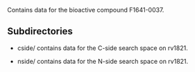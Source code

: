 Contains data for the bioactive compound F1641-0037.

## Subdirectories

- cside/ contains data for the C-side search space on rv1821.

- nside/ contains data for the N-side search space on rv1821.


